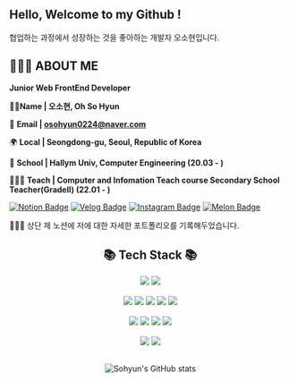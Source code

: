 ## Hello, Welcome to my Github !

협업하는 과정에서 성장하는 것을 좋아하는 개발자 오소현입니다.

## **🙋🏻‍♀️ ABOUT ME**

**Junior Web FrontEnd Developer**

👩🏻**Name | 오소현, Oh So Hyun** 

📧 **Email | osohyun0224@naver.com**

🌍 **Local | Seongdong-gu, Seoul, Republic of Korea**

🏫 **School | Hallym Univ, Computer Engineering (20.03 - )**

👩🏻‍🏫 **Teach | Computer and Infomation Teach course Secondary School Teacher(GradeⅡ) (22.01 - )**

[![Notion Badge](https://img.shields.io/badge/Notion-Portfolio-white?style=flat-square&logo=Notion)](https://osohyun.notion.site/osohyun/886b9da22bd8417db901a22578332116)
[![Velog Badge](https://img.shields.io/badge/Velog-osohyun0224-Brightgreen?style=flat-square&logo=Velog)](https://velog.io/@osohyun0224/)
[![Instagram Badge](https://img.shields.io/badge/Instagram-@iamsounii_-white?style=flat-square&logo=Instagram&logoColor=Whitepurple)](https://instagram.com/iamsounii_)
[![Melon Badge](https://img.shields.io/badge/Melon-playlist-Brightgreen?style=flat-square&logo=applemusic)](https://www.melon.com/mymusic/playlist/mymusicplaylistview_inform.htm?plylstSeq=507959277)


👩🏻‍💻 상단 제 노션에 저에 대한 자세한 포트폴리오를 기록해두었습니다.
	
	
<div align="center">
<h2>📚 Tech Stack 📚 </h2> 
</div>
<div align="center">
	<img src="https://img.shields.io/badge/JavaScript-F7DF1E?style=flat-square&logo=JavaScript&logoColor=white" />
	<img src="https://img.shields.io/badge/TypeScript-3178C6?style=flat-square&logo=TypeScript&logoColor=white" />
	<br><br>
	<img src="https://img.shields.io/badge/React-61DAFB?style=flat-square&logo=React&logoColor=black"/>
	<img src="https://img.shields.io/badge/React Native-61DAFB?style=flat-square&logo=React&logoColor=black"/>
	<img src="https://img.shields.io/badge/REDUX-764ABC?style=flat-square&logo=REDUX&logoColor=black" />
	<img src="https://img.shields.io/badge/Vue.js-4FC08D?style=flat-square&logo=Vue.js&logoColor=white"/>
	<img src="https://img.shields.io/badge/Vuetify-1867C0?style=flat-square&logo=Vuetify&logoColor=white" />
 	<br><br>
	<img src="https://img.shields.io/badge/Node.js-339933?style=flat-square&logo=Node.js&logoColor=white" />
	<img src="https://img.shields.io/badge/Django-092E20?style=flat-square&logo=Django&logoColor=white" />
	<img src="https://img.shields.io/badge/MongoDB-47A248?style=flat-square&logo=MongoDB&logoColor=white" />
	<img src="https://img.shields.io/badge/Firebase-FFCA28?style=flat-square&logo=firebase&logoColor=black"/>
	<br><br>
	<img src="https://img.shields.io/badge/Figma-F24E1E?style=flat-square&logo=Figma&logoColor=white" />
 	<img src="https://img.shields.io/badge/Adobe Photoshop-31A8FF?style=flat-square&logo=Adobe Photoshop&logoColor=white"/>
</div>

## 
<div align = "center"> 
	
![Sohyun's GitHub stats](https://github-readme-stats.vercel.app/api?username=osohyun0224&show_icons=true&theme=dracula) 
</div>
